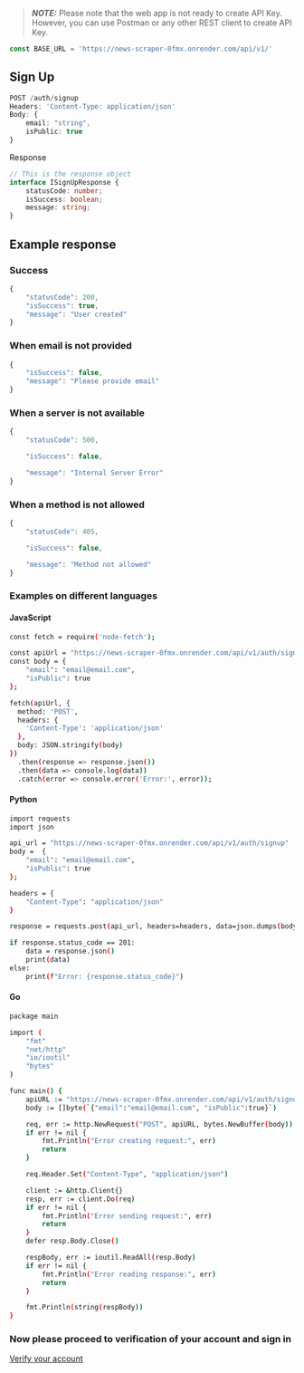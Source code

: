 > **_NOTE:_**  Please note that the web app is not ready to create API Key. However, you can use Postman or any other REST client to create API Key.

```typescript
const BASE_URL = 'https://news-scraper-0fmx.onrender.com/api/v1/'
```

## Sign Up

```typescript
POST /auth/signup
Headers: 'Content-Type: application/json'
Body: {
    email: "string",
    isPublic: true
}
```
Response
```typescript
// This is the response object
interface ISignUpResponse {
    statusCode: number;
    isSuccess: boolean;
    message: string;
}
```
## Example response

### Success

```typescript
{
    "statusCode": 200,
    "isSuccess": true,
    "message": "User created"
}
```
### When email is not provided

```typescript
{
    "isSuccess": false, 
    "message": "Please provide email"
}
```
### When a server is not available

```typescript
{
    "statusCode": 500,

    "isSuccess": false,

    "message": "Internal Server Error"
}
```
### When a method is not allowed

```typescript
{
    "statusCode": 405,

    "isSuccess": false,

    "message": "Method not allowed"
}
```
### Examples on different languages
#### JavaScript
```bash
const fetch = require('node-fetch');

const apiUrl = "https://news-scraper-0fmx.onrender.com/api/v1/auth/signup";
const body = {
    "email": "email@email.com",
    "isPublic": true
};

fetch(apiUrl, {
  method: 'POST',
  headers: {
    'Content-Type': 'application/json'
  },
  body: JSON.stringify(body)
})
  .then(response => response.json())
  .then(data => console.log(data))
  .catch(error => console.error('Error:', error));

```
#### Python
```bash
import requests
import json

api_url = "https://news-scraper-0fmx.onrender.com/api/v1/auth/signup"
body =  {
    "email": "email@email.com",
    "isPublic": true
};

headers = {
    "Content-Type": "application/json"
}

response = requests.post(api_url, headers=headers, data=json.dumps(body))

if response.status_code == 201:
    data = response.json()
    print(data)
else:
    print(f"Error: {response.status_code}")
```
#### Go
```bash
package main

import (
    "fmt"
    "net/http"
    "io/ioutil"
    "bytes"
)

func main() {
    apiURL := "https://news-scraper-0fmx.onrender.com/api/v1/auth/signup"
    body := []byte(`{"email":"email@email.com", "isPublic":true}`)

    req, err := http.NewRequest("POST", apiURL, bytes.NewBuffer(body))
    if err != nil {
        fmt.Println("Error creating request:", err)
        return
    }

    req.Header.Set("Content-Type", "application/json")

    client := &http.Client{}
    resp, err := client.Do(req)
    if err != nil {
        fmt.Println("Error sending request:", err)
        return
    }
    defer resp.Body.Close()

    respBody, err := ioutil.ReadAll(resp.Body)
    if err != nil {
        fmt.Println("Error reading response:", err)
        return
    }

    fmt.Println(string(respBody))
}
```

### Now please proceed to verification of your account and sign in

[Verify your account](./AccountVerification.md)